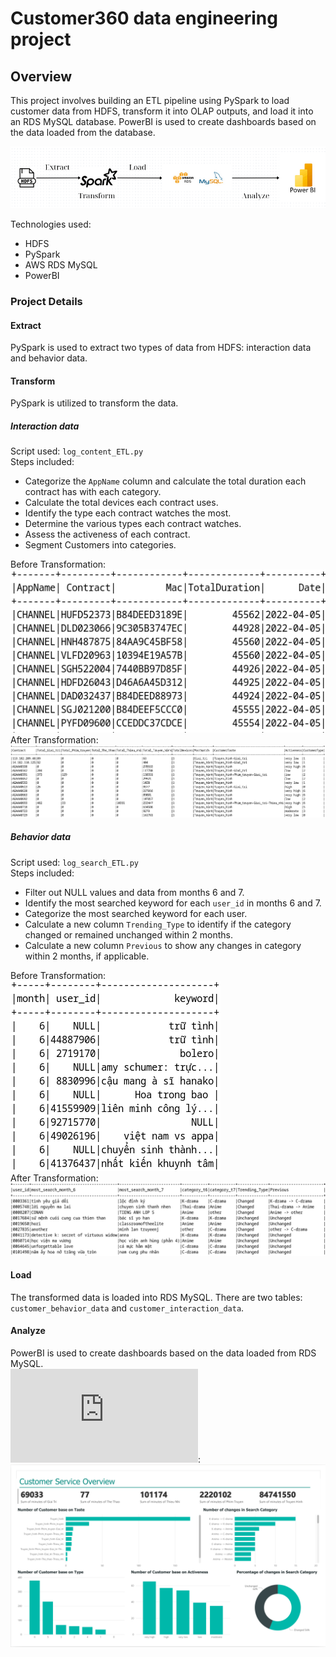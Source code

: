 # Customer360 data engineering project

## Overview
This project involves building an ETL pipeline using PySpark to load customer data from HDFS, transform it into OLAP outputs, and load it into an RDS MySQL database. PowerBI is used to create dashboards based on the data loaded from the database.

![project pipeline](https://github.com/hien2706/Customer360/blob/main/pictures/Customer360_data_pipeline.png)

Technologies used:
- HDFS
- PySpark
- AWS RDS MySQL
- PowerBI

### Project Details

#### Extract
PySpark is used to extract two types of data from HDFS: interaction data and behavior data.

#### Transform
PySpark is utilized to transform the data.
##### Interaction data
Script used: `log_content_ETL.py` \
Steps included:
- Categorize the `AppName` column and calculate the total duration each contract has with each category.
- Calculate the total devices each contract uses.
- Identify the type each contract watches the most.
- Determine the various types each contract watches.
- Assess the activeness of each contract.
- Segment Customers into categories.

Before Transformation:\
![interaction_data_before](https://github.com/hien2706/Customer360/blob/main/pictures/interaction_data_before.png)\
After Transformation:\
![interaction_data_after](https://github.com/hien2706/Customer360/blob/main/pictures/interaction_data_after.png)

##### Behavior data
Script used: `log_search_ETL.py` \
Steps included:
- Filter out NULL values and data from months 6 and 7.
- Identify the most searched keyword for each `user_id` in months 6 and 7.
- Categorize the most searched keyword for each user.
- Calculate a new column `Trending_Type` to identify if the category changed or remained unchanged within 2 months.
- Calculate a new column `Previous` to show any changes in category within 2 months, if applicable.
  
Before Transformation:\
![behavior_data_before](https://github.com/hien2706/Customer360/blob/main/pictures/behavior_data_before.png)\
After Transformation:\
![behavior_data_after](https://github.com/hien2706/Customer360/blob/main/pictures/behavior_data_after.png)
#### Load
The transformed data is loaded into RDS MySQL. There are two tables: `customer_behavior_data` and `customer_interaction_data`.

#### Analyze
PowerBI is used to create dashboards based on the data loaded from RDS MySQL.\
![Dashboard](https://github.com/hien2706/Customer360/blob/main/pictures/customer_data.pdf):\
![DashBoard](https://github.com/hien2706/Customer360/blob/main/pictures/dashboard.png)
